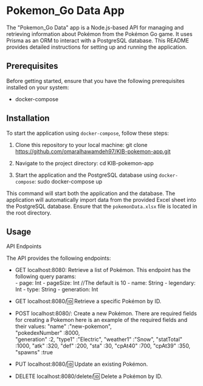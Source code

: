# Pokemon_Go Data App

The "Pokemon_Go Data" app is a Node.js-based API for managing and retrieving information about Pokémon from the Pokémon Go game. It uses Prisma as an ORM to interact with a PostgreSQL database. This README provides detailed instructions for setting up and running the application.

## Prerequisites

Before getting started, ensure that you have the following prerequisites installed on your system:
- docker-compose 

## Installation

To start the application using `docker-compose`, follow these steps:

1. Clone this repository to your local machine:
   git clone https://github.com/omaralhawamdeh97/KIB-pokemon-app.git

2. Navigate to the project directory:
   cd KIB-pokemon-app

3. Start the application and the PostgreSQL database using `docker-compose`:
   sudo docker-compose up

This command will start both the application and the database. The application will automatically import data from the provided Excel sheet into the PostgreSQL database. Ensure that the `pokemonData.xlsx` file is located in the root directory.

## Usage

API Endpoints

The API provides the following endpoints:

- GET     localhost:8080:             Retrieve a list of Pokémon.
     This endpoint has the following query params:      
      - page:         Int
      - pageSize:     Int  //The default is 10
      - name:         String
      - legendary:    Int
      - type:         String
      - generation:   Int
  
- GET     localhost:8080/:id:         Retrieve a specific Pokémon by ID.
- POST    localhost:8080/:            Create a new Pokémon.
      There are required fields for creating a Pokemon here is an example of the required fields and their values:
            "name"           :"new-pokemon",  
            "pokedexNumber"  :8000,     
            "generation"     :2,
            "type1"          :"Electric",
            "weather1"       :"Snow",
            "statTotal"      :1000,
            "atk"            :320,
            "def"            :200,
            "sta"            :30,
            "cpAt40"         :700,
            "cpAt39"         :350,
            "spawns"         :true
- PUT     localhost:8080/:id:         Update an existing Pokémon.
- DELETE  localhost:8080/delete/:id:  Delete a Pokémon by ID.
